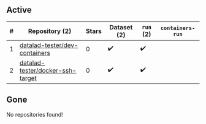 ## Active
| # | Repository (2) | Stars | Dataset (2) | `run` (2) | `containers-run` |
| --- | --- | --- | --- | --- | --- |
| 1 | [datalad-tester/dev-containers](https://github.com/datalad-tester/dev-containers) | 0 | :heavy_check_mark: | :heavy_check_mark: |  |
| 2 | [datalad-tester/docker-ssh-target](https://github.com/datalad-tester/docker-ssh-target) | 0 | :heavy_check_mark: | :heavy_check_mark: |  |

## Gone
No repositories found!
